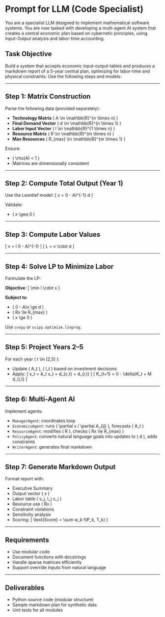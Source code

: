# Prompt for LLM (Code Specialist)

You are a specialist LLM designed to implement mathematical software systems. You are now tasked with developing a multi-agent AI system that creates a central economic plan based on cybernetic principles, using Input-Output analysis and labor-time accounting.

## Task Objective

Build a system that accepts economic input-output tables and produces a markdown report of a 5-year central plan, optimizing for labor-time and physical constraints. Use the following steps and models:

---

## Step 1: Matrix Construction

Parse the following data (provided separately):

- **Technology Matrix** \( A \in \mathbb{R}^{n \times n} \)
- **Final Demand Vector** \( d \in \mathbb{R}^{n \times 1} \)
- **Labor Input Vector** \( l \in \mathbb{R}^{1 \times n} \)
- **Resource Matrix** \( R \in \mathbb{R}^{m \times n} \)
- **Max Resources** \( R_{max} \in \mathbb{R}^{m \times 1} \)

Ensure:
- \( \rho(A) < 1 \)
- Matrices are dimensionally consistent

---

## Step 2: Compute Total Output (Year 1)

Use the Leontief model:
\[
x = (I - A)^{-1} d
\]

Validate:
- \( x \geq 0 \)

---

## Step 3: Compute Labor Values

\[
v = l (I - A)^{-1}
\]
\[
L = v \cdot d
\]

---

## Step 4: Solve LP to Minimize Labor

Formulate the LP:

**Objective**:
\[
\min l \cdot x
\]

**Subject to**:
- \( (I - A)x \ge d \)
- \( Rx \le R_{max} \)
- \( x \ge 0 \)

Use `cvxpy` or `scipy.optimize.linprog`.

---

## Step 5: Project Years 2–5

For each year \( t \in [2,5] \):

- Update \( A_t \), \( l_t \) based on investment decisions
- Apply:
  \[
  x_t = A_t x_t + d_{c,t} + d_{i,t}
  \]
  \[
  K_{t+1} = (I - \delta)K_t + M d_{i,t}
  \]

---

## Step 6: Multi-Agent AI

Implement agents:

- `ManagerAgent`: coordinates loop
- `EconomicsAgent`: runs \( \partial x / \partial A_{ij} \), forecasts \( A_t \)
- `ResourceAgent`: modifies \( R \), checks \( Rx \le R_{max} \)
- `PolicyAgent`: converts natural language goals into updates to \( d \), adds constraints
- `WriterAgent`: generates final markdown

---

## Step 7: Generate Markdown Output

Format report with:

- Executive Summary
- Output vector \( x \)
- Labor table \( v_j, l_j x_j \)
- Resource use \( Rx \)
- Constraint violations
- Sensitivity analysis
- Scoring:
  \[
  \text{Score} = \sum w_k f(P_k, T_k)
  \]

---

## Requirements

- Use modular code
- Document functions with docstrings
- Handle sparse matrices efficiently
- Support override inputs from natural language

---

## Deliverables

- Python source code (modular structure)
- Sample markdown plan for synthetic data
- Unit tests for all modules

